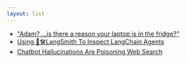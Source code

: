 ```yaml
---
layout: list
---
```


 - ["Adam? …is there a reason your laptop is in the fridge?"](https://www.kempa.com/adam-is-there-a-reason-your-laptop-is-in-the-fridge/)
 - [Using 🦜🛠️LangSmith To Inspect LangChain Agents](https://cobusgreyling.medium.com/using-%EF%B8%8Flangsmith-to-inspect-langchain-agents-7e621e20c9c8)
 - [Chatbot Hallucinations Are Poisoning Web Search](https://www.wired.com/story/fast-forward-chatbot-hallucinations-are-poisoning-web-search/)
